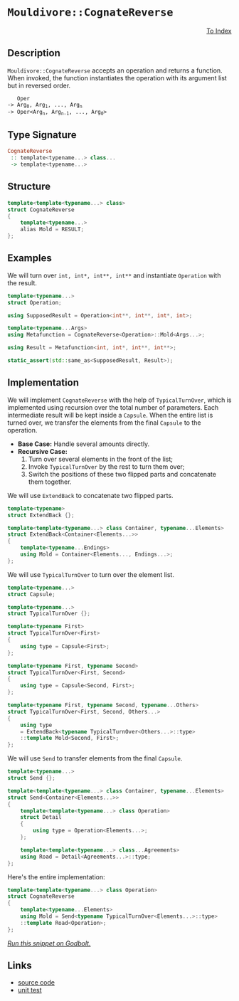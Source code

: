 <!-- Copyright 2024 Feng Mofan
SPDX-License-Identifier: Apache-2.0 -->

# `Mouldivore::CognateReverse`

<p style='text-align: right;'><a href="../../../facilities/metafunctions.md#mouldivore-cognate-reverse">To Index</a></p>

## Description

`Mouldivore::CognateReverse` accepts an operation and returns a function.
When invoked, the function instantiates the operation with its argument list but in reversed order.

<pre><code>   Oper
-> Arg<sub>0</sub>, Arg<sub>1</sub>, ..., Arg<sub>n</sub>
-> Oper&lt;Arg<sub>n</sub>, Arg<sub>n-1</sub>, ..., Arg<sub>0</sub>&gt;</code></pre>

## Type Signature

```Haskell
CognateReverse
 :: template<typename...> class...
 -> template<typename...>
```

## Structure

```C++
template<template<typename...> class>
struct CognateReverse
{
    template<typename...>
    alias Mold = RESULT;
};
```

## Examples

We will turn over `int, int*, int**, int**` and instantiate `Operation` with the result.

```C++
template<typename...>
struct Operation;

using SupposedResult = Operation<int**, int**, int*, int>;

template<typename...Args>
using Metafunction = CognateReverse<Operation>::Mold<Args...>;

using Result = Metafunction<int, int*, int**, int**>;

static_assert(std::same_as<SupposedResult, Result>);
```

## Implementation

We will implement `CognateReverse` with the help of `TypicalTurnOver`, which is implemented using recursion over the total number of parameters.
Each intermediate result will be kept inside a `Capsule`.
When the entire list is turned over, we transfer the elements from the final `Capsule` to the operation.

- **Base Case:** Handle several amounts directly.
- **Recursive Case:**
  1. Turn over several elements in the front of the list;
  2. Invoke `TypicalTurnOver` by the rest to turn them over;
  3. Switch the positions of these two flipped parts and concatenate them together.

We will use `ExtendBack` to concatenate two flipped parts.

```C++
template<typename>
struct ExtendBack {};

template<template<typename...> class Container, typename...Elements>
struct ExtendBack<Container<Elements...>>
{
    template<typename...Endings>
    using Mold = Container<Elements..., Endings...>;
};
```

We will use `TypicalTurnOver` to turn over the element list.

```C++
template<typename...>
struct Capsule;

template<typename...>
struct TypicalTurnOver {};

template<typename First>
struct TypicalTurnOver<First>
{
    using type = Capsule<First>;
};

template<typename First, typename Second>
struct TypicalTurnOver<First, Second>
{
    using type = Capsule<Second, First>;
};

template<typename First, typename Second, typename...Others>
struct TypicalTurnOver<First, Second, Others...>
{
    using type
    = ExtendBack<typename TypicalTurnOver<Others...>::type>
    ::template Mold<Second, First>;
};
```

We will use `Send` to transfer elements from the final `Capsule`.

```C++
template<typename...>
struct Send {};

template<template<typename...> class Container, typename...Elements>
struct Send<Container<Elements...>>
{
    template<template<typename...> class Operation>
    struct Detail
    {
        using type = Operation<Elements...>;
    };

    template<template<typename...> class...Agreements>
    using Road = Detail<Agreements...>::type;
};
```

Here's the entire implementation:

```C++
template<template<typename...> class Operation>
struct CognateReverse
{
    template<typename...Elements>
    using Mold = Send<typename TypicalTurnOver<Elements...>::type>
    ::template Road<Operation>;
};
```

[*Run this snippet on Godbolt.*](https://godbolt.org/#z:OYLghAFBqd5QCxAYwPYBMCmBRdBLAF1QCcAaPECAMzwBtMA7AQwFtMQByARg9KtQYEAysib0QXACx8BBAKoBnTAAUAHpwAMvAFYTStJg1DIApACYAQuYukl9ZATwDKjdAGFUtAK4sGIAKwAzKSuADJ4DJgAcj4ARpjEIAAcAOykAA6oCoRODB7evgHBmdmOAuGRMSzxiam2mPZlDEIETMQE%2BT5%2BQfWNuS1tBBXRcQnJaQqt7Z2FPZODw1U14wCUtqhexMjsHOaBEcjeWADUJoFuXo60hACeZ9gmGgCCewdHmKfnyJPoWFT3jxezwA9AAqcGg45uJjpBReejHCGg4GAgiYFjpAxos5uAg3dKMViYAB0pIBz0mxC8DihMLh9DOVmegMBYIhx2wqjRDHQFiYyAA1oiISiQcDjgB1D4AdzotGOXiUxwICDwCmOVC8DAcuWVqGOaG1TG5xo%2BBGl%2BvSgwUxNR6MxppxeIJzDY5KelOpBA5XNcfMFpxSVhSABFGSznmiMVjME77TGnfjCWxSbbAtgDQYFOqPIImBEEqRlUnXSTSdh6GxBAp3Z6aZzubz%2BQKcbnWgXiDiK%2BjGAQbWT0%2B6TEHAccx8r447zs7k2XidgeRFgDXB89xwrskZjgBZTzoT4hqGyfORTvnbtVvuposL/BGftph6BJkvUPh5kgpHHISuYXg0VPFGDrYtOJZEqmtYEFSNI/jygbBmGz4RoBk4gbiqGxqBLrgQOGaHEw2ZHnmHZFjOpaphevYrg8FJQV636uK2x4dl2lZURBg6rq%2BL7rkBCbThhibYSmuGZgR6oAPIEsQxq5O6651t6IaYO2tCjuOw48eu46KkuxYEgexxSQkskCKxPbVhxT5aWOw6IS%2B6ljnxU7odGLlkThj5idmqZPMAxCYBZfbyTpm7AMcABKqBMPuZyHspqk4n5AVBQ%2B9wgCAM7vq%2B9nIWy4LHAAKvieCiLQhWbAwEkAG4JH%2ByJ2m5aEeSJj6AopRUlWVFXEFVtXEPBdnZY1wGYbiYFsMcABieDEJMkHQd6xXpKVYg9X1CQ4jNc0EEOI5rqFekzoZ0KwvCY3bfNnEOW%2BSEfihTVjS1HyXQQpETR8P6GugC30ctq3lZVNWbecr1Fl9Ag/VxmmORuR1JiddLnTiEM8kWr0AndOXDZGglYbO02zZM73CZ9mDfSTs6phJKoJNR7V0TS/3dUD/VbUTb0MRTRm03NVksvtTzrrpW5ZQdtmBIeDZ%2Bs2QkE8za2syDbg0wgdNWRlWVceumsYTue4o%2BTkPoxzmM3bl935ZCHjAMwaIRZg/VKkiAHOc1ePjaTVneZJ0mmQwv00jbduYA7Tuxsygu8R7z0UWx1YhWOIvhbutCxZLDE8nLpadStLO9cDZ5uJRlm4ZrSaJ8cuuPZF0VQyrftNGbAsW0CTxW0inf/qyX6FZgkzqi7PddyPDX3a82rvJ8FxXLcQ64492eeYH3rGTJTdY4Cyffl46QlJg6AO/S3pxUZjdyecEQEOCRZXzfxx37fgjN/dbtPR9vnEMu7rb9uKlMJqbUTQTqoFtqaMOdMxpr39ulEAqd65PC/mla6yFt5H3hCfDOf9WiAJ1GZS%2Bggn7XyIffO%2BoIX5t3mI4ZAAB9cSCQCAQB%2BBlBQRI6ErjcEIXe%2B9D79wwUWdBtBdrphWIyDgaxaCcH8LwPwHAtCkFQJwNw1hrDHAUBsLYHw9g8FIAQTQ4i1gCgCGYYkKQzCSCSEkfwGgACc/gzAaAAGxJGCJIjgkheAsAkBoDQpBZHyMURwXgCgQC%2BL0XI8RpA4CwBgIgEAGwCDpEuOQSgaAMR0ASFEIknBVBJEcQAWkcZIY4wBkDIGOFIYkZheAH0ICQPA6A9D8EECIMQ7ApAyEEIoFQ6gImkF0FwUg0oZLpE4DwCRUiZH6IUZwCSlwknelQFQY4uSClFJKWUipkgqnHAgB4dJ9ABraJWLwcJWg1gQCQGklahyUkQGuRkxIwApBmD4HQNEc1KCxGmbECIbQbhjN4L85gxAbgSViNocm4SdFpMvBJBgtAAV9KwLELwwBoS0FoCE7gvAsAsEMMAcQyLZpQrwLVbF8jMCqHJpcHYOir4NGmdcWIMlQUeCwNMqCeAvE4tIP1WIWRMDKXxUYa4Rh9FrCoAYZcAA1PAmBpTGVkTo5pwgyrtOkKq7pahpkDP0ASlAKjLD6DwLEEJkA1ioHSE0bF%2BSfhxVMJYawDjeCoH6sQBp/d4BrDsKS5wEBXAzD8IMsIBYlhjEGSUHIAgg16CjU0RYoxEiDN9Xg5oUwOieC6HoVNTQBjtETdUCNtgM2xpTRmwtywuA%2Bo0dsCQEyODSL8dMwJKy8mFOKaU8plSzC7NwHUo5ZhAjVtORKtYasYpjAgIYkAkhAjEhsYEFIkgNCSHMY4nx/hHE2P0JwDxpAvHDuJI4rgzibFJFPf4SQXB/CLscc2vpgTgmhN0RKqJsTLnxPmckig9zUAHMydkjgbQWDVRSPkpgYktxcBscSLgxJKX4CIB6xpgzVWtPEB0rVSgdV9N0K84ZMJAUNqbf411szv2LOWSBsDEGoPhRg3BhDuz9k3LqnsMwJzX0RIuVc/9bGyC/oeYckANHwP4SMDBrgviaBCLpl8n5fzQWAtIMC/54LIUOBU7C3s8LEXTJRWijFWKVN4oJUS%2BR%2BAAo6nJdMqlNK0QqYZW4%2BRzLWU3HZTseRXKeU6P5YK4V5mlxvqlUwWV8rFUuhU%2Bh9VEhNWyG1b0%2BR%2BH9XisdVYY1zLzXToUda3Itr7WS3S86gJ7rPXZZ9Q0P1fgA08jLSEHklbi3xtyPVlr5Qw1JpzVVtN%2BbM0FGDb0arfWmvJpLYMer8wC2daLcmmtmw63Vt3Y2qZj7ODHDE3RiTDHYPwY0H2pDJBThDpHdx8547MCTsSDltx%2B7D2wdXSkW9KQUiBDXZIIpgyyMzKCbYF9ZzInRLiQkhZdzhOAbYJwED6yWAKGquU6qjGYyTBqYdlDTTZAYY1Z0%2BQOGks6BAMEQjoycUkdWwEijiTLjHCWRt4gLAYdw4R0j00kwWP8cecdwIgQuMA94ygDntyhOC7GPDveNDEc2JocjggdD6dFLeXJz5EBvl9LU8p3l6uwUQqhdp/9cKEVIss5gVF6KxAmd5WZ0VXncUkps16vp9nkC0qc4IRlfS3P/M85yj1vneD%2BaUIF0VwWeN8GlQoOVCqlXRcx7FrDCW8e6sJ6l4wRqbBZe9blm1nBgTMOK5YF1CiytYAq0NtNLg6tZsKCGxrM2q0ZCyNGvIVfBvtYYKN7rfQBB9cmz1vNFa6/Fqm/17N5aFiD7m%2BsBb7SycPopxwOnDPimw/h8cSXxIZcHYHVz07fOLtXcoA2u7IAzCwe5/4ax16fHc5SM4uf5HfshLCWO0gRjJApCqU9rgUgbGPcXVwNINxQIcnB/UdHjBtape/H7MA87PlOmXIWdIAA%3D%3D%3D)

## Links

- [source code](../../../../conceptrodon/descend/mouldivore/cognate_reverse.hpp)
- [unit test](../../../../tests/unit/metafunctions/mouldivore/cognate_reverse.test.hpp)

